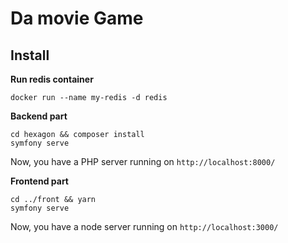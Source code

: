 # Da movie Game

## Install
**Run redis container**
```
docker run --name my-redis -d redis
```

**Backend part**
```
cd hexagon && composer install
symfony serve
```

Now, you have a PHP server running on `http://localhost:8000/`

**Frontend part**
```
cd ../front && yarn
symfony serve
```

Now, you have a node server running on `http://localhost:3000/`
